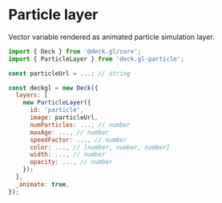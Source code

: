 # Particle layer

Vector variable rendered as animated particle simulation layer.

```javascript
import { Deck } from '@deck.gl/core';
import { ParticleLayer } from 'deck.gl-particle';

const particleUrl = ...; // string

const deckgl = new Deck({
  layers: [
    new ParticleLayer({
      id: 'particle',
      image: particleUrl,
      numParticles: ..., // number
      maxAge: ..., // number
      speedFactor: ..., // number
      color: ..., // [number, number, number]
      width: ..., // number
      opacity: ..., // number
    });
  ],
  _animate: true,
});
```

